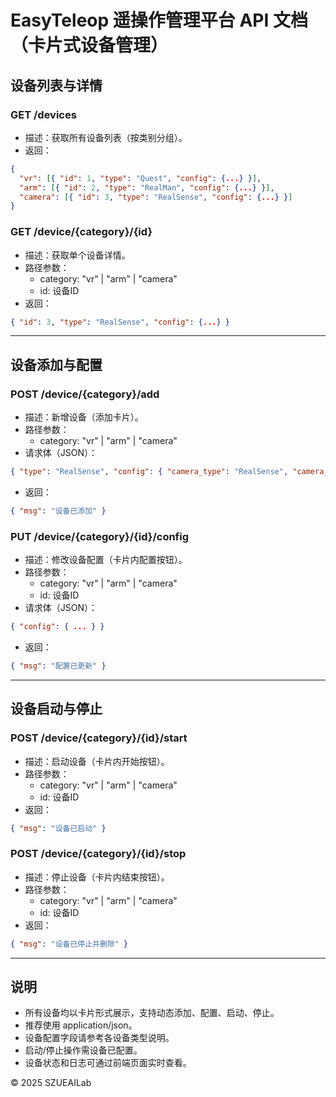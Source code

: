 # EasyTeleop 遥操作管理平台 API 文档（卡片式设备管理）

## 设备列表与详情

### GET /devices
- 描述：获取所有设备列表（按类别分组）。
- 返回：
```json
{
  "vr": [{ "id": 1, "type": "Quest", "config": {...} }],
  "arm": [{ "id": 2, "type": "RealMan", "config": {...} }],
  "camera": [{ "id": 3, "type": "RealSense", "config": {...} }]
}
```

### GET /device/{category}/{id}
- 描述：获取单个设备详情。
- 路径参数：
  - category: "vr" | "arm" | "camera"
  - id: 设备ID
- 返回：
```json
{ "id": 3, "type": "RealSense", "config": {...} }
```

---

## 设备添加与配置

### POST /device/{category}/add
- 描述：新增设备（添加卡片）。
- 路径参数：
  - category: "vr" | "arm" | "camera"
- 请求体（JSON）：
```json
{ "type": "RealSense", "config": { "camera_type": "RealSense", "camera_position": "left_wrist", "camera_serial": "427622270438" } }
```
- 返回：
```json
{ "msg": "设备已添加" }
```

### PUT /device/{category}/{id}/config
- 描述：修改设备配置（卡片内配置按钮）。
- 路径参数：
  - category: "vr" | "arm" | "camera"
  - id: 设备ID
- 请求体（JSON）：
```json
{ "config": { ... } }
```
- 返回：
```json
{ "msg": "配置已更新" }
```

---

## 设备启动与停止

### POST /device/{category}/{id}/start
- 描述：启动设备（卡片内开始按钮）。
- 路径参数：
  - category: "vr" | "arm" | "camera"
  - id: 设备ID
- 返回：
```json
{ "msg": "设备已启动" }
```

### POST /device/{category}/{id}/stop
- 描述：停止设备（卡片内结束按钮）。
- 路径参数：
  - category: "vr" | "arm" | "camera"
  - id: 设备ID
- 返回：
```json
{ "msg": "设备已停止并删除" }
```

---

## 说明
- 所有设备均以卡片形式展示，支持动态添加、配置、启动、停止。
- 推荐使用 application/json。
- 设备配置字段请参考各设备类型说明。
- 启动/停止操作需设备已配置。
- 设备状态和日志可通过前端页面实时查看。

© 2025 SZUEAILab
